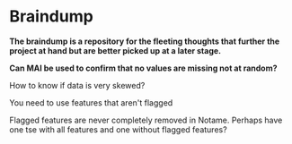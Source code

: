 # Braindump

**The braindump is a repository for the fleeting thoughts that further the project at hand but are better picked up at a later stage.**

**Can MAI be used to confirm that no values are missing not at random?**

How to know if data is very skewed?

You need to use features that aren't flagged

Flagged features are never completely removed in Notame. Perhaps have one tse with all features and one without flagged features?

